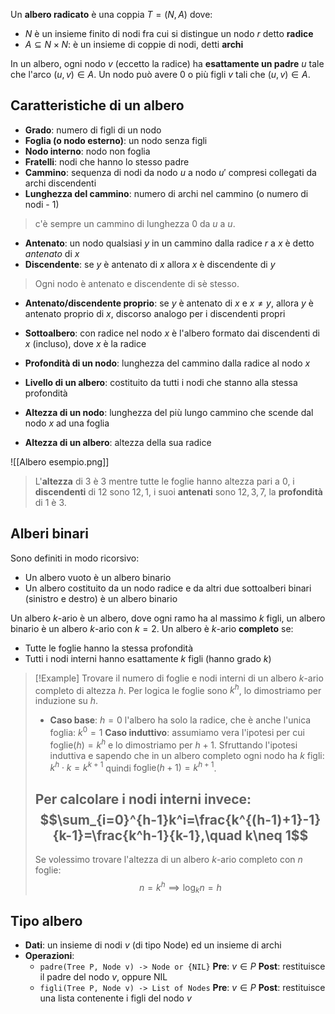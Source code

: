 Un **albero radicato** è una coppia $T=(N,A)$ dove:
- $N$ è un insieme finito di nodi fra cui si distingue un nodo $r$ detto **radice**
- $A\subseteq N\times N$: è un insieme di coppie di nodi, detti **archi**

In un albero, ogni nodo $v$ (eccetto la radice) ha **esattamente un padre** $u$ tale che l'arco $(u,v)\in A$.
Un nodo può avere $0$ o più figli $v$ tali che $(u, v)\in A$.
## Caratteristiche di un albero
- **Grado**: numero di figli di un nodo
- **Foglia (o nodo esterno)**: un nodo senza figli
- **Nodo interno**: nodo non foglia
- **Fratelli**: nodi che hanno lo stesso padre
- **Cammino**: sequenza di nodi da nodo $u$ a nodo $u'$ compresi collegati da archi discendenti
- **Lunghezza del cammino**: numero di archi nel cammino (o numero di nodi - 1)
>c'è sempre un cammino di lunghezza $0$ da $u$ a $u$.

- **Antenato**: un nodo qualsiasi $y$ in un cammino dalla radice $r$ a $x$ è detto _antenato_ di $x$
- **Discendente**: se $y$ è antenato di $x$ allora $x$ è discendente di $y$ 
>Ogni nodo è antenato e discendente di sè stesso.
- **Antenato/discendente proprio**: se $y$ è antenato di $x$ e $x\neq y$, allora $y$ è antenato proprio di $x$, discorso analogo per i discendenti propri

- **Sottoalbero**: con radice nel nodo $x$ è l'albero formato dai discendenti di $x$ (incluso), dove $x$ è la radice
- **Profondità di un nodo**: lunghezza del cammino dalla radice al nodo $x$
- **Livello di un albero**: costituito da tutti i nodi che stanno alla stessa profondità
- **Altezza di un nodo**: lunghezza del più lungo cammino che scende dal nodo $x$ ad una foglia
- **Altezza di un albero**: altezza della sua radice

![[Albero esempio.png]]
>L'**altezza** di $3$ è $3$ mentre tutte le foglie hanno altezza pari a $0$, i **discendenti** di $12$ sono $12,1$, i suoi **antenati** sono $12,3,7$, la **profondità** di $1$ è $3$.

## Alberi binari
Sono definiti in modo ricorsivo:
- Un albero vuoto è un albero binario
- Un albero costituito da un nodo radice e da altri due sottoalberi binari (sinistro e destro) è un albero binario

Un albero $k$-ario è un albero, dove ogni ramo ha al massimo $k$ figli, un albero binario è un albero $k$-ario con $k=2$.
Un albero è $k$-ario **completo** se:
- Tutte le foglie hanno la stessa profondità
- Tutti i nodi interni hanno esattamente $k$ figli (hanno grado $k$)

>[!Example]
>Trovare il numero di foglie e nodi interni di un albero $k$-ario completo di altezza $h$.
>Per logica le foglie sono $k^h$, lo dimostriamo per induzione su $h$.
>- **Caso base**: $h=0$
>	l'albero ha solo la radice, che è anche l'unica foglia: $k^0=1$
>**Caso induttivo**: assumiamo vera l'ipotesi per cui $\text{foglie}(h)=k^h$ e lo dimostriamo per $h+1$.
>Sfruttando l'ipotesi induttiva e sapendo che in un albero completo ogni nodo ha $k$ figli: $k^h\cdot k=k^{k+1}$ quindi $\text{foglie}(h+1)=k^{h+1}$.
>
>Per calcolare i nodi interni invece:
>$$\sum_{i=0}^{h-1}k^i=\frac{k^{(h-1)+1}-1}{k-1}=\frac{k^h-1}{k-1},\quad k\neq 1$$
>---
>Se volessimo trovare l'altezza di un albero $k$-ario completo con $n$ foglie:
>$$n=k^h\implies\log_kn=h$$
## Tipo albero
- **Dati**: un insieme di nodi $v$ (di tipo Node) ed un insieme di archi
- **Operazioni**:
	- `padre(Tree P, Node v) -> Node or {NIL}`
		**Pre**: $v\in P$
		**Post**: restituisce il padre del nodo $v$, oppure NIL
	- `figli(Tree P, Node v) -> List of Nodes`
		**Pre**: $v\in P$
		**Post**: restituisce una lista contenente i figli del nodo $v$
